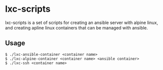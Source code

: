 # lxc-scripts
lxc-scripts is a set of scripts for creating an ansible server with alpine linux, and creating apline linux containers that can be managed with ansible.

## Usage

    $ ./lxc-ansible-container <container name>
    $ ./lxc-alpine-container <container name> <ansible container>
    $ ./lxc-ssh <container name>

